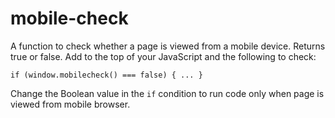 # mobile-check 

A function to check whether a page is viewed from a mobile device. Returns true or false. Add to the top of your JavaScript and the following to check:   

`if (window.mobilecheck() === false) { ... }`  

Change the Boolean value in the `if` condition to run code only when page is viewed from mobile browser.